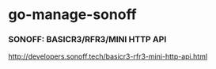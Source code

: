 # go-manage-sonoff


### SONOFF: BASICR3/RFR3/MINI HTTP API

http://developers.sonoff.tech/basicr3-rfr3-mini-http-api.html
